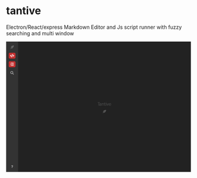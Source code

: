 # tantive
Electron/React/express Markdown Editor and Js script runner with fuzzy searching and multi window


![alt text](https://github.com/radicis/tantive/blob/master/images/tantive1.png?raw=true)
